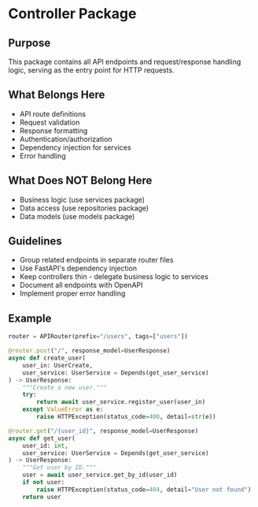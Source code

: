 # Controller Package

## Purpose
This package contains all API endpoints and request/response handling logic, serving as the entry point for HTTP requests.

## What Belongs Here
- API route definitions
- Request validation
- Response formatting
- Authentication/authorization
- Dependency injection for services
- Error handling

## What Does NOT Belong Here
- Business logic (use services package)
- Data access (use repositories package)
- Data models (use models package)

## Guidelines
- Group related endpoints in separate router files
- Use FastAPI's dependency injection
- Keep controllers thin - delegate business logic to services
- Document all endpoints with OpenAPI
- Implement proper error handling

## Example
```python
router = APIRouter(prefix="/users", tags=["users"])

@router.post("/", response_model=UserResponse)
async def create_user(
    user_in: UserCreate,
    user_service: UserService = Depends(get_user_service)
) -> UserResponse:
    """Create a new user."""
    try:
        return await user_service.register_user(user_in)
    except ValueError as e:
        raise HTTPException(status_code=400, detail=str(e))

@router.get("/{user_id}", response_model=UserResponse)
async def get_user(
    user_id: int,
    user_service: UserService = Depends(get_user_service)
) -> UserResponse:
    """Get user by ID."""
    user = await user_service.get_by_id(user_id)
    if not user:
        raise HTTPException(status_code=404, detail="User not found")
    return user
```
